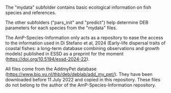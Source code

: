 The "mydata" subfolder contains basic ecological information on fish species and references.

The other subfolders ("pars_init" and "predict") help determine DEB parameters for each species from the "mydata" files.

The AmP-Species-Information only acts as a repository to ease the access to the information used in Di Stefano et al, 2024 (Early-life dispersal traits of coastal fishes: a long-term database combining observations and growth models) published in ESSD as a preprint for the moment (https://doi.org/10.5194/essd-2024-22).

All files come from the AddmyPet database (https://www.bio.vu.nl/thb/deb/deblab/add_my_pet/). They have been downloaded before 11 July 2022 and copied in this repository. These files do not belong to the author of the AmP-Species-Information repository.
